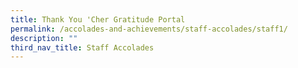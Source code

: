 ```yaml
---
title: Thank You 'Cher Gratitude Portal
permalink: /accolades-and-achievements/staff-accolades/staff1/
description: ""
third_nav_title: Staff Accolades
---
```

